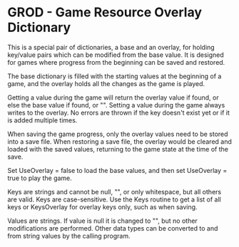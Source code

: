 # GROD - Game Resource Overlay Dictionary

This is a special pair of dictionaries, a base and an overlay, for holding key/value pairs which can be modified from the base value. It is designed for games where progress from the beginning can be saved and restored.

The base dictionary is filled with the starting values at the beginning of a game, and the overlay holds all the changes as the game is played.

Getting a value during the game will return the overlay value if found, or else the base value if found, or "". Setting a value during the game always writes to the overlay. No errors are thrown if the key doesn't exist yet or if it is added multiple times.

When saving the game progress, only the overlay values need to be stored into a save file. When restoring a save file, the overlay would be cleared and loaded with the saved values, returning to the game state at the time of the save.

Set UseOverlay = false to load the base values, and then set UseOverlay = true to play the game.

Keys are strings and cannot be null, "", or only whitespace, but all others are valid. Keys are case-sensitive. Use the Keys routine to get a list of all keys or KeysOverlay for overlay keys only, such as when saving.

Values are strings. If value is null it is changed to "", but no other modifications are performed. Other data types can be converted to and from string values by the calling program.
